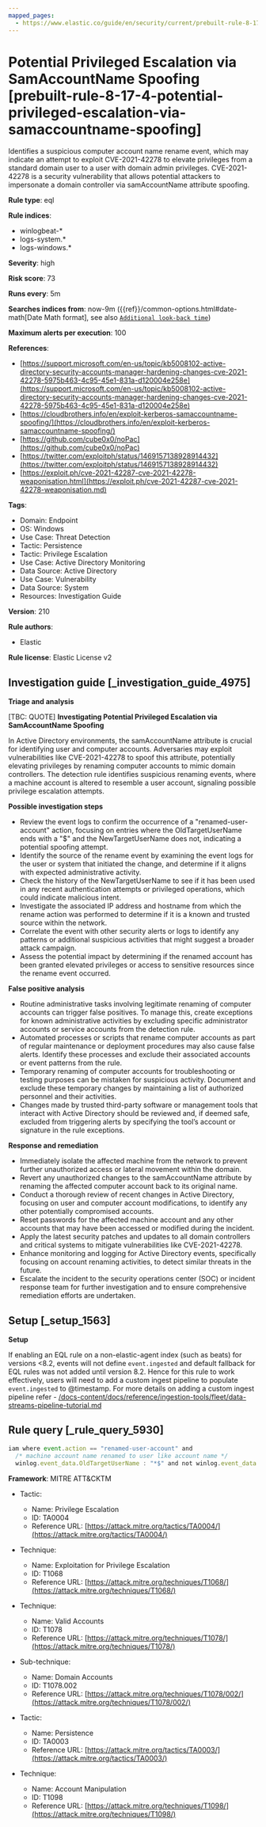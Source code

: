 ```yaml
---
mapped_pages:
  - https://www.elastic.co/guide/en/security/current/prebuilt-rule-8-17-4-potential-privileged-escalation-via-samaccountname-spoofing.html
---
```


# Potential Privileged Escalation via SamAccountName Spoofing [prebuilt-rule-8-17-4-potential-privileged-escalation-via-samaccountname-spoofing]

Identifies a suspicious computer account name rename event, which may indicate an attempt to exploit CVE-2021-42278 to elevate privileges from a standard domain user to a user with domain admin privileges. CVE-2021-42278 is a security vulnerability that allows potential attackers to impersonate a domain controller via samAccountName attribute spoofing.

**Rule type**: eql

**Rule indices**:

* winlogbeat-*
* logs-system.*
* logs-windows.*

**Severity**: high

**Risk score**: 73

**Runs every**: 5m

**Searches indices from**: now-9m ({{ref}}/common-options.html#date-math[Date Math format], see also [`Additional look-back time`](docs-content://solutions/security/detect-and-alert/create-detection-rule.md#rule-schedule))

**Maximum alerts per execution**: 100

**References**:

* [https://support.microsoft.com/en-us/topic/kb5008102-active-directory-security-accounts-manager-hardening-changes-cve-2021-42278-5975b463-4c95-45e1-831a-d120004e258e](https://support.microsoft.com/en-us/topic/kb5008102-active-directory-security-accounts-manager-hardening-changes-cve-2021-42278-5975b463-4c95-45e1-831a-d120004e258e)
* [https://cloudbrothers.info/en/exploit-kerberos-samaccountname-spoofing/](https://cloudbrothers.info/en/exploit-kerberos-samaccountname-spoofing/)
* [https://github.com/cube0x0/noPac](https://github.com/cube0x0/noPac)
* [https://twitter.com/exploitph/status/1469157138928914432](https://twitter.com/exploitph/status/1469157138928914432)
* [https://exploit.ph/cve-2021-42287-cve-2021-42278-weaponisation.html](https://exploit.ph/cve-2021-42287-cve-2021-42278-weaponisation.md)

**Tags**:

* Domain: Endpoint
* OS: Windows
* Use Case: Threat Detection
* Tactic: Persistence
* Tactic: Privilege Escalation
* Use Case: Active Directory Monitoring
* Data Source: Active Directory
* Use Case: Vulnerability
* Data Source: System
* Resources: Investigation Guide

**Version**: 210

**Rule authors**:

* Elastic

**Rule license**: Elastic License v2

## Investigation guide [_investigation_guide_4975]

**Triage and analysis**

[TBC: QUOTE]
**Investigating Potential Privileged Escalation via SamAccountName Spoofing**

In Active Directory environments, the samAccountName attribute is crucial for identifying user and computer accounts. Adversaries may exploit vulnerabilities like CVE-2021-42278 to spoof this attribute, potentially elevating privileges by renaming computer accounts to mimic domain controllers. The detection rule identifies suspicious renaming events, where a machine account is altered to resemble a user account, signaling possible privilege escalation attempts.

**Possible investigation steps**

* Review the event logs to confirm the occurrence of a "renamed-user-account" action, focusing on entries where the OldTargetUserName ends with a "$" and the NewTargetUserName does not, indicating a potential spoofing attempt.
* Identify the source of the rename event by examining the event logs for the user or system that initiated the change, and determine if it aligns with expected administrative activity.
* Check the history of the NewTargetUserName to see if it has been used in any recent authentication attempts or privileged operations, which could indicate malicious intent.
* Investigate the associated IP address and hostname from which the rename action was performed to determine if it is a known and trusted source within the network.
* Correlate the event with other security alerts or logs to identify any patterns or additional suspicious activities that might suggest a broader attack campaign.
* Assess the potential impact by determining if the renamed account has been granted elevated privileges or access to sensitive resources since the rename event occurred.

**False positive analysis**

* Routine administrative tasks involving legitimate renaming of computer accounts can trigger false positives. To manage this, create exceptions for known administrative activities by excluding specific administrator accounts or service accounts from the detection rule.
* Automated processes or scripts that rename computer accounts as part of regular maintenance or deployment procedures may also cause false alerts. Identify these processes and exclude their associated accounts or event patterns from the rule.
* Temporary renaming of computer accounts for troubleshooting or testing purposes can be mistaken for suspicious activity. Document and exclude these temporary changes by maintaining a list of authorized personnel and their activities.
* Changes made by trusted third-party software or management tools that interact with Active Directory should be reviewed and, if deemed safe, excluded from triggering alerts by specifying the tool’s account or signature in the rule exceptions.

**Response and remediation**

* Immediately isolate the affected machine from the network to prevent further unauthorized access or lateral movement within the domain.
* Revert any unauthorized changes to the samAccountName attribute by renaming the affected computer account back to its original name.
* Conduct a thorough review of recent changes in Active Directory, focusing on user and computer account modifications, to identify any other potentially compromised accounts.
* Reset passwords for the affected machine account and any other accounts that may have been accessed or modified during the incident.
* Apply the latest security patches and updates to all domain controllers and critical systems to mitigate vulnerabilities like CVE-2021-42278.
* Enhance monitoring and logging for Active Directory events, specifically focusing on account renaming activities, to detect similar threats in the future.
* Escalate the incident to the security operations center (SOC) or incident response team for further investigation and to ensure comprehensive remediation efforts are undertaken.


## Setup [_setup_1563]

**Setup**

If enabling an EQL rule on a non-elastic-agent index (such as beats) for versions <8.2, events will not define `event.ingested` and default fallback for EQL rules was not added until version 8.2. Hence for this rule to work effectively, users will need to add a custom ingest pipeline to populate `event.ingested` to @timestamp. For more details on adding a custom ingest pipeline refer - [/docs-content/docs/reference/ingestion-tools/fleet/data-streams-pipeline-tutorial.md](docs-content://reference/ingestion-tools/fleet/data-streams-pipeline-tutorial.md)


## Rule query [_rule_query_5930]

```js
iam where event.action == "renamed-user-account" and
  /* machine account name renamed to user like account name */
  winlog.event_data.OldTargetUserName : "*$" and not winlog.event_data.NewTargetUserName : "*$"
```

**Framework**: MITRE ATT&CKTM

* Tactic:

    * Name: Privilege Escalation
    * ID: TA0004
    * Reference URL: [https://attack.mitre.org/tactics/TA0004/](https://attack.mitre.org/tactics/TA0004/)

* Technique:

    * Name: Exploitation for Privilege Escalation
    * ID: T1068
    * Reference URL: [https://attack.mitre.org/techniques/T1068/](https://attack.mitre.org/techniques/T1068/)

* Technique:

    * Name: Valid Accounts
    * ID: T1078
    * Reference URL: [https://attack.mitre.org/techniques/T1078/](https://attack.mitre.org/techniques/T1078/)

* Sub-technique:

    * Name: Domain Accounts
    * ID: T1078.002
    * Reference URL: [https://attack.mitre.org/techniques/T1078/002/](https://attack.mitre.org/techniques/T1078/002/)

* Tactic:

    * Name: Persistence
    * ID: TA0003
    * Reference URL: [https://attack.mitre.org/tactics/TA0003/](https://attack.mitre.org/tactics/TA0003/)

* Technique:

    * Name: Account Manipulation
    * ID: T1098
    * Reference URL: [https://attack.mitre.org/techniques/T1098/](https://attack.mitre.org/techniques/T1098/)



